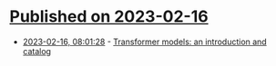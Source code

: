 # [Published on 2023-02-16](index.md)

* [2023-02-16, 08:01:28](https://news.ycombinator.com/item?id=34816184) - [Transformer models: an introduction and catalog](https://arxiv.org/abs/2302.07730)

